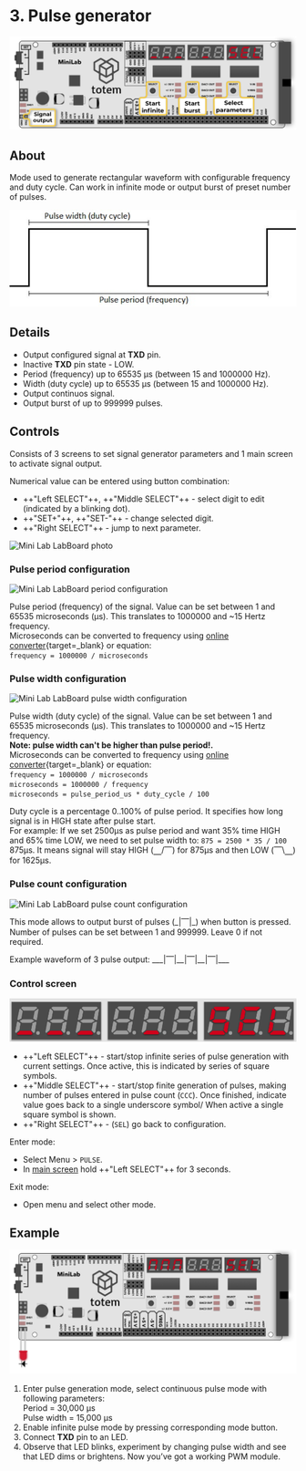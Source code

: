 # 3. Pulse generator

![Mini Lab LabBoard photo](/assets/images/mini-lab/labboard-pulse-generator-mode.png)

## About

Mode used to generate rectangular waveform with configurable frequency and duty cycle. Can work in infinite mode or output burst of preset number of pulses.

![Mini Lab LabBoard photo](/assets/images/digital-signal.jpg)

## Details

- Output configured signal at **TXD** pin.
- Inactive **TXD** pin state - LOW.
- Period (frequency) up to 65535 µs (between 15 and 1000000 Hz).
- Width (duty cycle) up to 65535 µs (between 15 and 1000000 Hz).
- Output continuos signal.
- Output burst of up to 999999 pulses.

## Controls

Consists of 3 screens to set signal generator parameters and 1 main screen to activate signal output.  

Numerical value can be entered using button combination:

- ++"Left SELECT"++, ++"Middle SELECT"++ - select digit to edit (indicated by a blinking dot).
- ++"SET\+"++, ++"SET\-"++ - change selected digit.
- ++"Right SELECT"++ - jump to next parameter.  

![Mini Lab LabBoard photo](/assets/images/mini-lab/labboard-pulse-generator-mode-entry0.png)

### Pulse period configuration

![Mini Lab LabBoard period configuration](/assets/images/mini-lab/labboard-pulse-generator-mode-entry2.png)

Pulse period (frequency) of the signal. Value can be set between 1 and 65535 microseconds (µs). This translates to 1000000 and ~15 Hertz frequency.  
Microseconds can be converted to frequency using [online converter](https://www.unitjuggler.com/convert-frequency-from-µs(p)-to-Hz.html?val=10){target=_blank} or equation:  
`frequency = 1000000 / microseconds`

### Pulse width configuration

![Mini Lab LabBoard pulse width configuration](/assets/images/mini-lab/labboard-pulse-generator-mode-entry3.png)

Pulse width (duty cycle) of the signal. Value can be set between 1 and 65535 microseconds (µs). This translates to 1000000 and ~15 Hertz frequency.  
**Note: pulse width can't be higher than pulse period!.**  
Microseconds can be converted to frequency using [online converter](https://www.unitjuggler.com/convert-frequency-from-µs(p)-to-Hz.html?val=10){target=_blank} or equation:  
`frequency = 1000000 / microseconds`  
`microseconds = 1000000 / frequency`  
`microseconds = pulse_period_us * duty_cycle / 100`  

Duty cycle is a percentage 0..100% of pulse period. It specifies how long signal is in HIGH state after pulse start.  
For example: If we set 2500µs as pulse period and want 35% time HIGH and 65% time LOW, we need to set pulse width to: `875 = 2500 * 35 / 100` 875µs. It means signal will stay HIGH (⎽/⎺) for 875µs and then LOW (⎺\⎽) for 1625µs.

### Pulse count configuration

![Mini Lab LabBoard pulse count configuration](/assets/images/mini-lab/labboard-pulse-generator-mode-entry4.png)

This mode allows to output burst of pulses (\_|⎺|\_) when button is pressed. Number of pulses can be set between 1 and 999999. Leave 0 if not required.

Example waveform of 3 pulse output: \_\_\_|⎺|\_\_|⎺|\_\_|⎺|\_\_\_

### Control screen

![Mini Lab LabBoard generator control screen](/assets/images/mini-lab/labboard-pulse-generator-mode-entry5.png)

- ++"Left SELECT"++ - start/stop infinite series of pulse generation with current settings. Once active, this is indicated by series of square symbols.
- ++"Middle SELECT"++ - start/stop finite generation of pulses, making number of pulses entered in pulse count (`CCC`). Once finished, indicate value goes back to a single underscore symbol/ When active a single square symbol is shown.
- ++"Right SELECT"++ - (`SEL`) go back to configuration.

Enter mode:

- Select Menu > `PULSE`.
- In [main screen](/labboard/main-screen/) hold ++"Left SELECT"++ for 3 seconds.

Exit mode:

- Open menu and select other mode.

## Example

![Mini Lab LabBoard generator example LED](/assets/images/mini-lab/labboard-pulse-generator-mode-example.png)

1. Enter pulse generation mode, select continuous pulse mode with following parameters:  
Period = 30,000 µs  
Pulse width = 15,000 µs  
2. Enable infinite pulse mode by pressing corresponding mode button.  
3. Connect **TXD** pin to an LED.  
4. Observe that LED blinks, experiment by changing pulse width and see that LED dims or brightens. Now you’ve got a working PWM module.  
